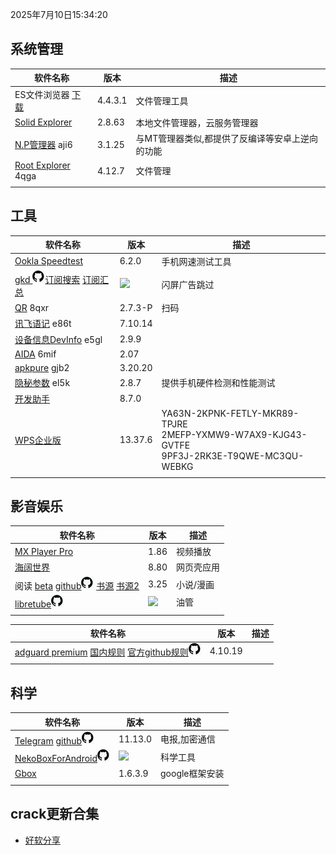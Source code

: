 2025年7月10日15:34:20

## 系统管理

| 软件名称                                                     | 版本    | 描述                                            |
| ------------------------------------------------------------ | ------- | ----------------------------------------------- |
| ES文件浏览器 [下载](https://pan.lanzoub.com/b0f1d7s2h)       | 4.4.3.1 | 文件管理工具                                    |
| [Solid Explorer](https://pan.lanzoub.com/b0f19gdfa)          | 2.8.63  | 本地文件管理器，云服务管理器                    |
| [N.P管理器](https://pan.lanzoub.com/b06m0cevg?pwd=aji6)  aji6 | 3.1.25  | 与MT管理器类似,都提供了反编译等安卓上逆向的功能 |
| [Root Explorer](https://pan.lanzoub.com/b06ll1dfi?pwd=4qga)  4qga | 4.12.7  | 文件管理                                        |
|                                                              |         |                                                 |



## 工具

| 软件名称                                                     | 版本                                                         | 描述                                                         |
| ------------------------------------------------------------ | ------------------------------------------------------------ | ------------------------------------------------------------ |
| [Ookla Speedtest](https://pan.lanzoub.com/b0f19i6af)         | 6.2.0                                                        | 手机网速测试工具                                             |
| [gkd ](https://github.com/gkd-kit/gkd) ![github](icon/github.png)[订阅搜索](https://github.com/search?q=GKD_subscription&type=repositories) [订阅汇总](https://github.com/Adpro-Team/GKD_THS_List) | <a href="https://github.com/gkd-kit/gkd/releases/latest"><img src="https://img.shields.io/github/release/gkd-kit/gkd.svg"/></a> | 闪屏广告跳过                                                 |
| [QR](https://www.lanzoub.com/b06lnskqf?pwd=8qxr)  8qxr       | 2.7\.3-P                                                     | 扫码                                                         |
| [讯飞语记](https://pan.lanzoub.com/b06llc0sj?pwd=e86t) e86t  | 7.10.14                                                      |                                                              |
| [设备信息DevInfo](https://pan.lanzoub.com/b06mcp2le?pwd=e5gl)  e5gl | 2.9.9                                                        |                                                              |
| [AIDA](https://www.lanzoub.com/b06lo9kqh?pwd=6mif)  6mif     | 2.07                                                         |                                                              |
| [apkpure](https://www.lanzoub.com/b06ljuo9a?pwd=gjb2)  gjb2  | 3.20.20                                                      |                                                              |
| [隐秘参数](https://myqqjd.lanzoub.com/b06mhavbi?pwd=el5k)  el5k | 2.8.7                                                        | 提供手机硬件检测和性能测试                                   |
| [开发助手](https://pan.lanzoub.com/b06lmdxmd)                | 8.7.0                                                        |                                                              |
| [WPS企业版](https://mo.wps.cn/pc-app/office-pro.html)        | 13.37.6                                                      | YA63N-2KPNK-FETLY-MKR89-TPJRE<br>2MEFP-YXMW9-W7AX9-KJG43-GVTFE<br>9PF3J-2RK3E-T9QWE-MC3QU-WEBKG |
|                                                              |                                                              |                                                              |



## 影音娱乐

| 软件名称                                                     | 版本                                                         | 描述       |
| ------------------------------------------------------------ | ------------------------------------------------------------ | ---------- |
| [MX Player Pro](https://pan.lanzoub.com/b0f19eo3c)           | 1.86                                                         | 视频播放   |
| [海阔世界](https://haikuo.lanzoub.com/u/GoldRiver)           | 8.80                                                         | 网页壳应用 |
| 阅读 [beta](https://www.lanzoub.com/b01rgkhhe) [github![github](icon/github.png)](https://github.com/gedoor/legado) [书源](https://legado.aoaostar.com/) [书源2](https://shuyuan.yiove.com/) | 3.25                                                         | 小说/漫画  |
| [libretube![github](icon/github.png)](https://github.com/libre-tube/LibreTube/releases) | <a href="https://github.com/libre-tube/LibreTube/releases/latest"><img src="https://img.shields.io/github/release/libre-tube/LibreTube.svg"/></a> | 油管       |
|                                                              |                                                              |            |





| 软件名称                                                     | 版本    | 描述 |
| ------------------------------------------------------------ | ------- | ---- |
| [adguard premium](https://pan.lanzoub.com/b0f19420h) [国内规则](https://adguardteam.github.io/HostlistsRegistry/assets/filter_29.txt)  [官方github规则![github](icon/github.png)](https://github.com/AdguardTeam/HostlistsRegistry) | 4.10.19 |      |
|                                                              |         |      |



## 科学

| 软件名称                                                     | 版本                                                         | 描述           |
| ------------------------------------------------------------ | ------------------------------------------------------------ | -------------- |
| [Telegram](https://telegram.org/android)  [github![github](icon/github.png)](https://github.com/DrKLO/Telegram) | 11.13.0                                                      | 电报,加密通信  |
| [NekoBoxForAndroid![github](icon/github.png)](https://github.com/MatsuriDayo/NekoBoxForAndroid/releases/) | <a href="https://github.com/MatsuriDayo/NekoBoxForAndroid/releases/latest"><img src="https://img.shields.io/github/release/MatsuriDayo/NekoBoxForAndroid.svg"/></a> | 科学工具       |
| [Gbox](https://www.gboxlab.com/)                             | 1.6.3.9                                                      | google框架安装 |
|                                                              |                                                              |                |

## crack更新合集

- [好软分享](https://t.me/haoruanfenxiang)

